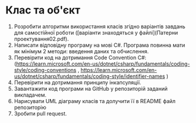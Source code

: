 # Клас та об'єкт
1.	Розробити алгоритми використання класів згідно варіантів завдань для самостійної роботи ([варіанти знаходяться у файлі](Патерни проектування02.pdf).
2.	Написати відповідну програму на мові С#. Програма повинна мати як мінімум 2 методи: введення даних та обчислення.
3.	Перевірити код на дотримання Code Convention C#:
 (https://learn.microsoft.com/en-us/dotnet/csharp/fundamentals/coding-style/coding-conventions , https://learn.microsoft.com/en-us/dotnet/csharp/fundamentals/coding-style/identifier-names )
4.	Перевірити на дотримання принципу інкапсуляції.
5.	Завантажити код програми на GitHub у репозиторій заданий викладачем.
6.	Нарисувати UML діаграму класів та долучити її в README файл репозиторію
7.	Зробити pull request.
